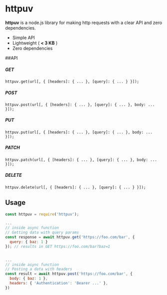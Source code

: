 # httpuv

**httpuv** is a node.js library for making http requests with a clear API and zero dependencies.

- Simple API
- Lightweight ( **< 3 KB** )
- Zero dependencies

##API

##### GET
```
httpuv.get(url[, { [headers]: { ... }, [query]: { ... } }]);
```
##### POST
```
httpuv.post(url[, { [headers]: { ... }, [query]: { ... }, body: ... }]);
```
##### PUT
```
httpuv.put(url[, { [headers]: { ... }, [query]: { ... }, body: ... }]);
```
##### PATCH
```
httpuv.patch(url[, { [headers]: { ... }, [query]: { ... }, body: ... }]);
```
##### DELETE
```
httpuv.delete(url[, { [headers]: { ... }, [query]: { ... } }]);
```

## Usage
```javascript
const httpuv = require('httpuv');

...
// inside async function
// Getting data with query params
const response = await httpuv.get('https://foo.com/bar', {
  query: { baz: 1 }
}); // results in GET https://foo.com/bar?baz=1


...
// inside async function
// Posting a data with headers
const result = await httpuv.post('https://foo.com/bar', {
  body: { baz: 1 },
  headers: { 'Authentication': 'Bearer ...' },
})
  
```
